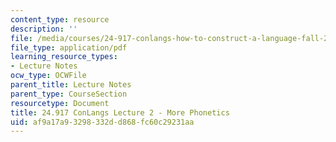 ```yaml
---
content_type: resource
description: ''
file: /media/courses/24-917-conlangs-how-to-construct-a-language-fall-2018/af9a17a93298332dd868fc60c29231aa_MIT24_917f18_lec2_phonet2.pdf
file_type: application/pdf
learning_resource_types:
- Lecture Notes
ocw_type: OCWFile
parent_title: Lecture Notes
parent_type: CourseSection
resourcetype: Document
title: 24.917 ConLangs Lecture 2 - More Phonetics
uid: af9a17a9-3298-332d-d868-fc60c29231aa
---
```

